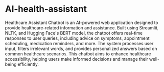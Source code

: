 # AI-health-assistant
Healthcare Assistant Chatbot is an AI-powered web application designed to provide healthcare-related information and assistance. Built using Streamlit, NLTK, and Hugging Face's BERT model, the chatbot offers real-time responses to user queries, including advice on symptoms, appointment scheduling, medication reminders, and more. The system processes user input, filters irrelevant words, and provides personalized answers based on common healthcare scenarios. This chatbot aims to enhance healthcare accessibility, helping users make informed decisions and manage their well-being efficiently.
